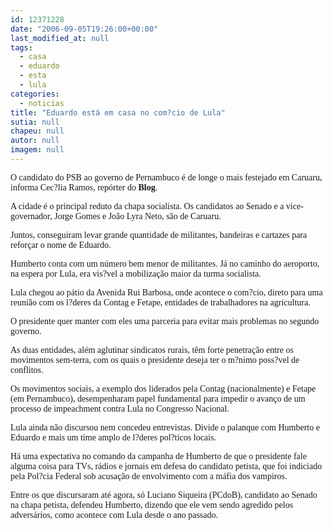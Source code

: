 ```yaml
---
id: 12371228
date: "2006-09-05T19:26:00+00:00"
last_modified_at: null
tags:
  - casa
  - eduardo
  - esta
  - lula
categories:
  - noticias
title: "Eduardo está em casa no com?cio de Lula"
sutia: null
chapeu: null
autor: null
imagem: null
---
```

<p><P><FONT face=Verdana>O candidato do PSB ao governo de Pernambuco é de longe o mais festejado em Caruaru, informa Cec?lia Ramos, repórter do <STRONG>Blog</STRONG>.</FONT></P></p>
<p><P><FONT face=Verdana>A cidade é o principal reduto da chapa socialista. Os candidatos ao Senado e a vice-governador, Jorge Gomes e João Lyra Neto, são de Caruaru.</FONT></P></p>
<p><P><FONT face=Verdana>Juntos, conseguiram levar grande quantidade de militantes, bandeiras e cartazes para reforçar o nome de Eduardo.</FONT></P></p>
<p><P><FONT face=Verdana>Humberto conta com um número bem menor de militantes. Já no caminho do aeroporto, na espera por Lula, era vis?vel a mobilização maior da turma socialista.</FONT></P></p>
<p><P><FONT face=Verdana>Lula chegou ao pátio da Avenida Rui Barbosa, onde acontece o com?cio, direto para uma reunião com os l?deres da Contag e Fetape, entidades de trabalhadores na agricultura.</FONT></P></p>
<p><P><FONT face=Verdana>O presidente quer manter com eles uma parceria para evitar mais problemas no segundo governo.</FONT></P></p>
<p><P><FONT face=Verdana>As duas entidades, além aglutinar sindicatos rurais, têm forte penetração entre os movimentos sem-terra, com os quais o presidente deseja ter o m?nimo poss?vel de conflitos.</FONT></P></p>
<p><P><FONT face=Verdana>Os movimentos sociais, a exemplo dos liderados pela Contag (nacionalmente) e Fetape (em Pernambuco), desempenharam papel fundamental para impedir o avanço de um processo de impeachment contra Lula no Congresso Nacional.</FONT></P></p>
<p><P><FONT face=Verdana>Lula ainda não discursou nem concedeu entrevistas. Divide o palanque com Humberto e Eduardo e mais um time amplo de l?deres pol?ticos locais.</FONT></P></p>
<p><P><FONT face=Verdana>Há uma expectativa no comando da campanha de Humberto de que o presidente fale alguma coisa para TVs, rádios e jornais em defesa do candidato petista, que foi indiciado pela Pol?cia Federal sob acusação de envolvimento com a máfia dos vampiros.</FONT></P></p>
<p><P><FONT face=Verdana>Entre os que discursaram até agora, só Luciano Siqueira (PCdoB), candidato ao Senado na chapa petista, defendeu Humberto, dizendo que ele vem sendo agredido pelos adversários, como acontece com Lula desde o ano passado.</FONT></P> </p>
